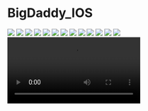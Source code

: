 # BigDaddy_IOS

![](BigDaddyImages/IMG_3082.png)
![](BigDaddyImages/IMG_3083.png)
![](BigDaddyImages/IMG_3084.png)
![](BigDaddyImages/IMG_3085.png)
![](BigDaddyImages/IMG_3086.png)
![](BigDaddyImages/IMG_3087.png)
![](BigDaddyImages/IMG_3088.png)
![](BigDaddyImages/IMG_3089.png)
![](BigDaddyImages/IMG_3090.png)
![](BigDaddyImages/IMG_3091.png)
![](BigDaddyImages/IMG_3092.png)
![](BigDaddyImages/IMG_3093.png)
![](BigDaddyImages/IMG_3097.png)
![](BigDaddyImages/BPPW1872.mp4)
